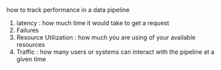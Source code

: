 how to track performance in a data pipeline
1. latency : how much time it would take to get a request
2. Failures
3. Resource Utilization : how much you are using of your available resources
4. Traffic : how many users or systems can interact with the pipeline at a given time
